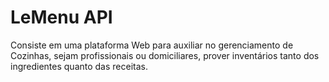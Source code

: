 # LeMenu API

Consiste em uma plataforma Web para auxiliar no gerenciamento de Cozinhas, sejam profissionais ou domiciliares, prover inventários tanto dos ingredientes quanto das receitas.
